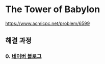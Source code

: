 # The Tower of Babylon
https://www.acmicpc.net/problem/6599
## 해결 과정
### 0. [네이버 블로그](https://blog.naver.com/alsrua7222/222699132301)
